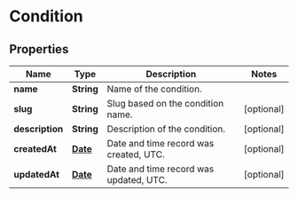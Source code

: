 
# Condition

## Properties
Name | Type | Description | Notes
------------ | ------------- | ------------- | -------------
**name** | **String** | Name of the condition. | 
**slug** | **String** | Slug based on the condition name. |  [optional]
**description** | **String** | Description of the condition. |  [optional]
**createdAt** | [**Date**](Date.md) | Date and time record was created, UTC. |  [optional]
**updatedAt** | [**Date**](Date.md) | Date and time record was updated, UTC. |  [optional]



